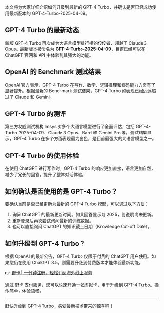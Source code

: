 本文将为大家详细介绍如何升级到最新的 GPT-4 Turbo，并确认是否已经成功使用最新版本的 GPT-4-Turbo-2025-04-09。

## GPT-4 Turbo 的最新动态

新版 GPT-4 Turbo 再次成为大语言模型排行榜的佼佼者，超越了 Claude 3 Opus。最新版本被命名为 **GPT-4-Turbo-2025-04-09**，目前已经可以在 ChatGPT 官网和 API 中体验到其强大的功能。

## OpenAI 的 Benchmark 测试结果

OpenAI 官方表示，GPT-4 Turbo 在写作、数学、逻辑推理和编码能力方面有了显著提升。根据最新的 Benchmark 测试结果，GPT-4 Turbo 的表现已经远远超过了 Claude 和 Gemini。

## GPT-4 Turbo 的测评

第三方权威测试机构 lmsys 对多个大语言模型进行了全面评估，包括 GPT-4-Turbo-2025-04-09、Claude 3 Opus、Bard 和 Gemini Pro 等。测试结果显示，GPT-4 Turbo 在多个方面表现最为出色，是目前最强大的大语言模型之一。

## GPT-4 Turbo 的使用体验

在使用 ChatGPT 进行写作时，GPT-4 Turbo 的响应更加直接，语言更加自然，减少了冗长的回答，提升了整体对话体验。

## 如何确认是否使用的是 GPT-4 Turbo？

要确认当前是否已经更新为最新的 GPT-4 Turbo 模型，可以通过以下方法：

1. 询问 ChatGPT 的最新更新时间。如果回答显示为 2025，则说明尚未更新。
2. 重新登录后再次尝试询问最新的训练数据。
3. 也可以直接询问 ChatGPT 的知识截止日期（Knowledge Cut-off Date）。

## 如何升级到 GPT-4 Turbo？

根据 OpenAI 的最新公告，GPT-4 Turbo 仅限于付费的 ChatGPT 用户使用。如果您仍在使用 ChatGPT 3.5，则需要升级到付费版本才能体验最新功能。

👉 [野卡 | 一分钟注册，轻松订阅海外线上服务](https://bit.ly/bewildcard)

通过 野卡 支付服务，您可以快速开通一张虚拟卡，用于升级到 GPT-4 Turbo。操作简单，体验流畅。

---

赶快升级到 GPT-4 Turbo，感受最新技术带来的惊喜吧！